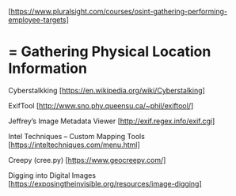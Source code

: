 [https://www.pluralsight.com/courses/osint-gathering-performing-employee-targets]

=
Gathering Physical Location Information
=

Cyberstalkking [https://en.wikipedia.org/wiki/Cyberstalking]

ExifTool [http://www.sno.phy.queensu.ca/~phil/exiftool/]

Jeffrey’s Image Metadata Viewer [http://exif.regex.info/exif.cgi]

Intel Techniques – Custom Mapping Tools [https://inteltechniques.com/menu.html]

Creepy (cree.py) [https://www.geocreepy.com/]

Digging into Digital Images [https://exposingtheinvisible.org/resources/image-digging]
